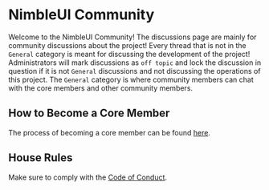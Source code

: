 # NimbleUI Community

Welcome to the NimbleUI Community!
The discussions page are mainly for community discussions about the project!
Every thread that is not in the `General` category is meant for discussing the development of the project!
Administrators will mark discussions as `off topic` and lock the discussion in question if it is not `General` discussions and not discussing the operations of this project.
The `General` category is where community members can chat with the core members and other community members.

## How to Become a Core Member

The process of becoming a core member can be found [here](BECOMING_A_CORE_MEMBER.md).

## House Rules

Make sure to comply with the [Code of Conduct](CODE_OF_CONDUCT.md).